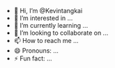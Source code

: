 - 👋 Hi, I’m @Kevintangkai
- 👀 I’m interested in ...
- 🌱 I’m currently learning ...
- 💞️ I’m looking to collaborate on ...
- 📫 How to reach me ...
- 😄 Pronouns: ...
- ⚡ Fun fact: ...

<!---
Kevintangkai/Kevintangkai is a ✨ special ✨ repository because its `README.md` (this file) appears on your GitHub profile.
You can click the Preview link to take a look at your changes.
--->

